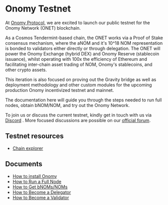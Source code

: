 # Onomy Testnet

At [Onomy Protocol](https://onomy.io/), we are excited to launch our public testnet for the Onomy Network (ONET)
blockchain.

As a Cosmos Tendermint-based chain, the ONET works via a Proof of Stake consensus mechanism, where the aNOM and it's 10^18 NOM representation is bonded to
validators either directly or through delegation. The ONET will power the Onomy Exchange (hybrid DEX) and Onomy
Reserve (stablecoin issuance), whilst operating with 100x the efficiency of Ethereum and facilitating inter-chain asset
trading of NOM, Onomy's stablecoins, and other crypto assets.

This iteration is also focused on proving out the Gravity bridge as well as deployment methodology and other custom
modules for the upcoming production Onomy incentivized testnet and mainnet.

The documentation here will guide you through the steps needed to run full nodes, obtain bNOM/NOM, and
try out the Onomy Network.

To join us or discuss the current testnet, kindly get in touch with us via [Discord](https://discord.gg/27r73SYAkQ)
. More focused discussions are possible on our [official forum](https://forum.onomy.io/).

## Testnet resources
* [Chain explorer](https://explorer-testnet.onomy.io/)

## Documents

- [How to install Onomy](installation.md)
- [How to Run a Full Node](full.md)
- [How to Get bNOMs/NOMs](bonding-curve.md)
- [How to Become a Delegator](delegation.md)
- [How to Become a Validator](validator.md)

